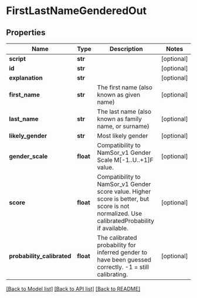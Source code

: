 # FirstLastNameGenderedOut

## Properties
Name | Type | Description | Notes
------------ | ------------- | ------------- | -------------
**script** | **str** |  | [optional] 
**id** | **str** |  | [optional] 
**explanation** | **str** |  | [optional] 
**first_name** | **str** | The first name (also known as given name) | [optional] 
**last_name** | **str** | The last name (also known as family name, or surname) | [optional] 
**likely_gender** | **str** | Most likely gender | [optional] 
**gender_scale** | **float** | Compatibility to NamSor_v1 Gender Scale M[-1..U..+1]F value. | [optional] 
**score** | **float** | Compatibility to NamSor_v1 Gender score value. Higher score is better, but score is not normalized. Use calibratedProbability if available.  | [optional] 
**probability_calibrated** | **float** | The calibrated probability for inferred gender to have been guessed correctly. -1 &#x3D; still calibrating.  | [optional] 

[[Back to Model list]](../README.md#documentation-for-models) [[Back to API list]](../README.md#documentation-for-api-endpoints) [[Back to README]](../README.md)


